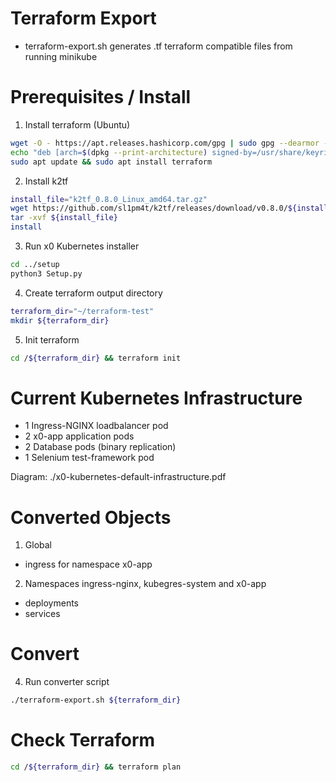 # Terraform Export
- terraform-export.sh generates .tf terraform compatible files from running minikube

# Prerequisites / Install
1. Install terraform (Ubuntu)

```bash
wget -O - https://apt.releases.hashicorp.com/gpg | sudo gpg --dearmor -o /usr/share/keyrings/hashicorp-archive-keyring.gpg
echo "deb [arch=$(dpkg --print-architecture) signed-by=/usr/share/keyrings/hashicorp-archive-keyring.gpg] https://apt.releases.hashicorp.com $(grep -oP '(?<=UBUNTU_CODENAME=).*' /etc/os-release || lsb_release -cs) main" | sudo tee /etc/apt/sources.list.d/hashicorp.list
sudo apt update && sudo apt install terraform
```

2. Install k2tf
```bash
install_file="k2tf_0.8.0_Linux_amd64.tar.gz"
wget https://github.com/sl1pm4t/k2tf/releases/download/v0.8.0/${install_file}
tar -xvf ${install_file}
install
```

3. Run x0 Kubernetes installer
```bash
cd ../setup
python3 Setup.py
```

4. Create terraform output directory
```bash
terraform_dir="~/terraform-test"
mkdir ${terraform_dir}
```

5. Init terraform
```bash
cd /${terraform_dir} && terraform init
```

# Current Kubernetes Infrastructure
- 1 Ingress-NGINX loadbalancer pod
- 2 x0-app application pods
- 2 Database pods (binary replication)
- 1 Selenium test-framework pod

Diagram: ./x0-kubernetes-default-infrastructure.pdf

# Converted Objects

1. Global

- ingress for namespace x0-app

2. Namespaces ingress-nginx, kubegres-system and x0-app

- deployments
- services

# Convert
4. Run converter script
```bash
./terraform-export.sh ${terraform_dir}
```

# Check Terraform
```bash
cd /${terraform_dir} && terraform plan
```
